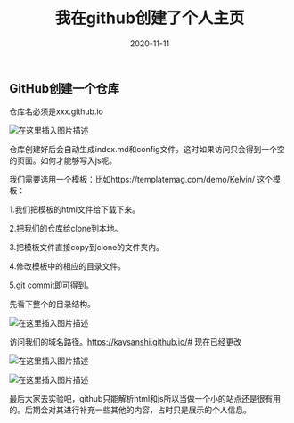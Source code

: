 ﻿---
layout: post
title:  "我在github创建了个人主页"
date:   2020-11-11
desc: "我在github创建了个个人主页"
keywords: "我在github，创建了，个个人主页"
categories: [blog]
tags: [Jalpc,Jekyll]
icon: icon-html
---



## GitHub创建一个仓库



仓库名必须是xxx.github.io

![在这里插入图片描述](https://img-blog.csdnimg.cn/20201004190639853.png?x-oss-process=image/watermark,type_ZmFuZ3poZW5naGVpdGk,shadow_10,text_aHR0cHM6Ly9ibG9nLmNzZG4ubmV0L3FxXzM3MjU2ODk2,size_16,color_FFFFFF,t_70#pic_center)

仓库创建好后会自动生成index.md和config文件。这时如果访问只会得到一个空的页面。如何才能够写入js呢。

我们需要选用一个模板：比如https://templatemag.com/demo/Kelvin/ 这个模板：

1.我们把模板的html文件给下载下来。

2.把我们的仓库给clone到本地。

3.把模板文件直接copy到clone的文件夹内。

4.修改模板中的相应的目录文件。

5.git commit即可得到。

先看下整个的目录结构。

![在这里插入图片描述](https://img-blog.csdnimg.cn/20201004191148764.png?x-oss-process=image/watermark,type_ZmFuZ3poZW5naGVpdGk,shadow_10,text_aHR0cHM6Ly9ibG9nLmNzZG4ubmV0L3FxXzM3MjU2ODk2,size_16,color_FFFFFF,t_70#pic_center)

访问我们的域名路径。https://kaysanshi.github.io/# 现在已经更改

![在这里插入图片描述](https://img-blog.csdnimg.cn/20201004191250292.png?x-oss-process=image/watermark,type_ZmFuZ3poZW5naGVpdGk,shadow_10,text_aHR0cHM6Ly9ibG9nLmNzZG4ubmV0L3FxXzM3MjU2ODk2,size_16,color_FFFFFF,t_70#pic_center)

![在这里插入图片描述](https://img-blog.csdnimg.cn/20201004191313854.png?x-oss-process=image/watermark,type_ZmFuZ3poZW5naGVpdGk,shadow_10,text_aHR0cHM6Ly9ibG9nLmNzZG4ubmV0L3FxXzM3MjU2ODk2,size_16,color_FFFFFF,t_70#pic_center)



最后大家去实验吧，github只能解析html和js所以当做一个小的站点还是很有用的。后期会对其进行补充一些其他的内容，占时只是展示的个人信息。